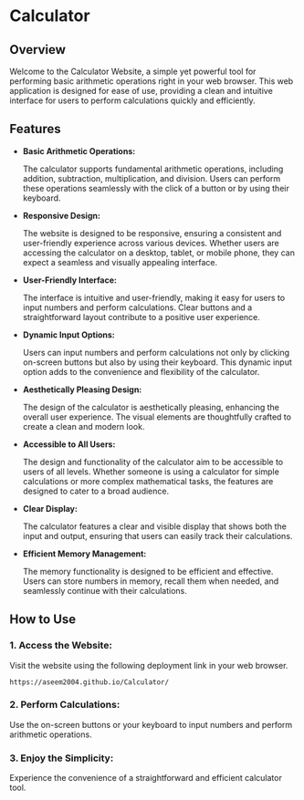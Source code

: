 # Calculator
<h2>Overview</h2>
<p>Welcome to the Calculator Website, a simple yet powerful tool for performing basic arithmetic operations right in your web browser. This web application is designed for ease of use, providing a clean and intuitive interface for users to perform calculations quickly and efficiently.</p>

<h2>Features</h2>
<ul>
<li><b>Basic Arithmetic Operations:</b></li>
<p>The calculator supports fundamental arithmetic operations, including addition, subtraction, multiplication, and division. Users can perform these operations seamlessly with the click of a button or by using their keyboard.</p>
  
<li><b>Responsive Design:</b></li>
<p>The website is designed to be responsive, ensuring a consistent and user-friendly experience across various devices. Whether users are accessing the calculator on a desktop, tablet, or mobile phone, they can expect a seamless and visually appealing interface.</p>

<li><b>User-Friendly Interface:</b></li>
<p>The interface is intuitive and user-friendly, making it easy for users to input numbers and perform calculations. Clear buttons and a straightforward layout contribute to a positive user experience.</p>

<li><b>Dynamic Input Options:</b></li>
<p>Users can input numbers and perform calculations not only by clicking on-screen buttons but also by using their keyboard. This dynamic input option adds to the convenience and flexibility of the calculator.</p>

<li><b>Aesthetically Pleasing Design:</b></li>
<p>The design of the calculator is aesthetically pleasing, enhancing the overall user experience. The visual elements are thoughtfully crafted to create a clean and modern look.</p>

<li><b>Accessible to All Users:</b></li>
<p>The design and functionality of the calculator aim to be accessible to users of all levels. Whether someone is using a calculator for simple calculations or more complex mathematical tasks, the features are designed to cater to a broad audience.</p>

<li><b>Clear Display:</b></li>
<p>The calculator features a clear and visible display that shows both the input and output, ensuring that users can easily track their calculations.</p>

<li><b>Efficient Memory Management:</b></li>
<p>The memory functionality is designed to be efficient and effective. Users can store numbers in memory, recall them when needed, and seamlessly continue with their calculations.</p>
</ul>


<h2>How to Use</h2>
<h3>1. Access the Website:</h3>
<p>Visit the website using the following deployment link in your web browser.<pre><code>https://aseem2004.github.io/Calculator/</code></pre></p>

<h3>2. Perform Calculations:</h3>
<p>Use the on-screen buttons or your keyboard to input numbers and perform arithmetic operations.</p>

<h3>3. Enjoy the Simplicity:</h3>
<p>Experience the convenience of a straightforward and efficient calculator tool.</p>
